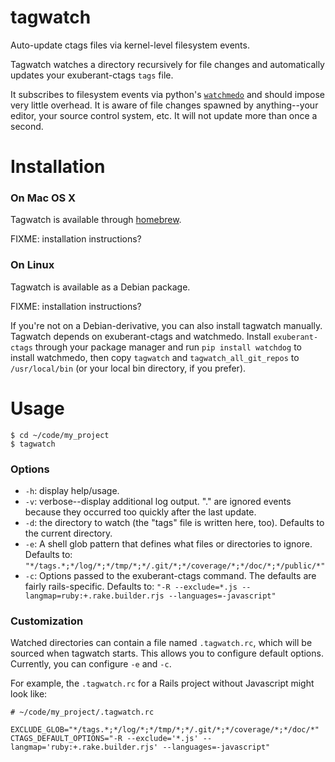 tagwatch
========

Auto-update ctags files via kernel-level filesystem events.

Tagwatch watches a directory recursively for file changes and
automatically updates your exuberant-ctags `tags` file.

It subscribes to filesystem events via python's
[`watchmedo`](http://pythonhosted.org/watchdog/) and should impose
very little overhead. It is aware of file changes spawned by
anything--your editor, your source control system, etc. It will not
update more than once a second.

Installation
============

### On Mac OS X

Tagwatch is available through [homebrew](http://brew.sh/).

FIXME: installation instructions?

### On Linux

Tagwatch is available as a Debian package.

FIXME: installation instructions?

If you're not on a Debian-derivative, you can also install tagwatch
manually. Tagwatch depends on exuberant-ctags and watchmedo. Install
`exuberant-ctags` through your package manager and run `pip install
watchdog` to install watchmedo, then copy `tagwatch` and
`tagwatch_all_git_repos` to `/usr/local/bin` (or your local bin
directory, if you prefer).

Usage
=====

    $ cd ~/code/my_project
    $ tagwatch

### Options

* `-h`: display help/usage.
* `-v`: verbose--display additional log output. "." are ignored events
      because they occurred too quickly after the last update.
* `-d`: the directory to watch (the "tags" file is written here, too).
      Defaults to the current directory.
* `-e`: A shell glob pattern that defines what files or directories to
      ignore. Defaults to:
      `"*/tags.*;*/log/*;*/tmp/*;*/.git/*;*/coverage/*;*/doc/*;*/public/*"`
* `-c`: Options passed to the exuberant-ctags command. The defaults
      are fairly rails-specific. Defaults to: `"-R --exclude=*.js
      --langmap=ruby:+.rake.builder.rjs --languages=-javascript"`

### Customization

Watched directories can contain a file named `.tagwatch.rc`, which
will be sourced when tagwatch starts. This allows you to configure
default options. Currently, you can configure `-e` and `-c`.

For example, the `.tagwatch.rc` for a Rails project without Javascript
might look like:

    # ~/code/my_project/.tagwatch.rc

    EXCLUDE_GLOB="*/tags.*;*/log/*;*/tmp/*;*/.git/*;*/coverage/*;*/doc/*"
    CTAGS_DEFAULT_OPTIONS="-R --exclude='*.js' --langmap='ruby:+.rake.builder.rjs' --languages=-javascript"
